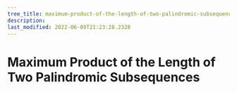 ```yaml
---
tree_title: maximum-product-of-the-length-of-two-palindromic-subsequences
description: 
last_modified: 2022-06-09T21:23:28.2328
---
```


# Maximum Product of the Length of Two Palindromic Subsequences

